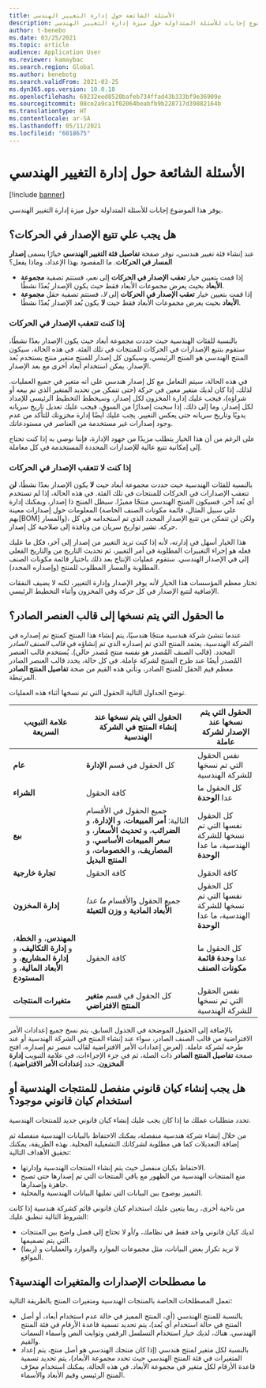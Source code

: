 ```yaml
---
title: الأسئلة الشائعة حول إدارة التغيير الهندسي
description: يوفر هذا الموضوع إجابات للأسئلة المتداولة حول ميزة إدارة التغيير الهندسي.
author: t-benebo
ms.date: 03/25/2021
ms.topic: article
audience: Application User
ms.reviewer: kamaybac
ms.search.region: Global
ms.author: benebotg
ms.search.validFrom: 2021-03-25
ms.dyn365.ops.version: 10.0.18
ms.openlocfilehash: 69232eed8520bafeb734ffad43b333bf9e36909e
ms.sourcegitcommit: 08ce2a9ca1f02064beabfb9b228717d39882164b
ms.translationtype: HT
ms.contentlocale: ar-SA
ms.lasthandoff: 05/11/2021
ms.locfileid: "6018675"
---
```

# <a name="engineering-change-management-faq"></a>الأسئلة الشائعة حول إدارة التغيير الهندسي

[!include [banner](../includes/banner.md)]

يوفر هذا الموضوع إجابات للأسئلة المتداولة حول ميزة إدارة التغيير الهندسي.

## <a name="should-i-track-the-version-in-transactions"></a>هل يجب علي تتبع الإصدار في الحركات؟

عند إنشاء فئة تغيير هندسي، توفر صفحة **تفاصيل فئة التغيير الهندسي** خيارًا يسمى **إصدار المسار في الحركات**. ما المقصود بهذا الإعداد، وماذا يفعل؟

- إذا قمت بتعيين خيار **تعقب الإصدار في الحركات** إلى *نعم*، فستتم تصفية **مجموعة الأبعاد** بحيث يعرض مجموعات الأبعاد فقط حيث يكون الإصدار بُعدًا نشطًا.
- إذا قمت بتعيين خيار **تعقب الإصدار في الحركات** إلى *لا*، فستتم تصفية حقل **مجموعة الأبعاد** بحيث يعرض مجموعات الأبعاد فقط حيث **لا** يكون بُعد الإصدار بُعدًا نشطًا.

### <a name="if-you-track-the-version-in-transactions"></a>إذا كنت تتعقب الإصدار في الحركات

بالنسبة للفئات الهندسية حيث حددت مجموعة أبعاد حيث يكون الإصدار بعدًا نشطًا، ستقوم بتتبع الإصدارات في الحركات للمنتجات في تلك الفئة. في هذه الحالة، سيكون المنتج الهندسي هو المنتج الرئيسي، وسيكون كل إصدار للمنتج متغير منتج يستخدم بُعد الإصدار. يمكن استخدام أبعاد أخرى مع بعد الإصدار.

في هذه الحالة، سيتم التعامل مع كل إصدار هندسي على أنه متغير في جميع العمليات. لذلك، إذا كان لديك متغير معين في حركة (حتى تتمكن من تحديد المتغير الذي تم بيعه أو شراؤه)، فيجب عليك إدارة المخزون لكل إصدار، وسيخطط التخطيط الرئيسي للإمداد لكل إصدار، وما إلى ذلك. إذا سحبت إصدارًا من السوق، فيجب عليك تعديل تاريخ سريانه يدويًا وتاريخ سريانه حتى يعكس التغيير. يجب عليك أيضًا إدارة مخزونك للتأكد من عدم وجود إصدارات غير مستخدمة من العناصر في مستودعاتك.

على الرغم من أن هذا الخيار يتطلب مزيدًا من جهود الإدارة، فإننا نوصي به إذا كنت تحتاج إلى إمكانية تتبع عالية للإصدارات المحددة المستخدمة في كل معاملة.

### <a name="if-you-dont-track-the-version-in-transactions"></a>إذا كنت لا تتعقب الإصدار في الحركات

بالنسبة للفئات الهندسية حيث حددت مجموعة أبعاد حيث **لا** يكون الإصدار بعدًا نشطًا، **لن** تتعقب الإصدارات في الحركات للمنتجات في تلك الفئة. في هذه الحالة، إذا لم تستخدم أي بُعد آخر، فسيكون المنتج الهندسي منتجًا مميزًا. سيظل المنتج ذا إصدار، ويمكنك إدارة المعلومات حول إصدارات معينة (على سبيل المثال، قائمة مكونات الصنف الخاصة بهم\[BOM] والمسار)، ولكن لن تتمكن من تتبع الإصدار المحدد الذي تم استخدامه في كل حركة. تشير تواريخ سريان من ونافذة إلى صلاحية كل إصدار.

هذا الخيار أسهل في إدارته، لأنه إذا كنت تريد التغيير من إصدار إلى آخر، فكل ما عليك فعله هو إجراء التغييرات المطلوبة في أمر التغيير، ثم تحديث التاريخ من والتاريخ الفعلي إلى في الإصدار الهندسي. ستقوم عمليات الإنتاج بعد ذلك باختيار قائمة مكونات الصنف المطلوبة والمسار المطلوب للمنتج (وإصداره المحدد).

تختار معظم المؤسسات هذا الخيار لأنه يوفر الإصدار وإدارة التغيير، لكنه لا يضيف النفقات الإضافية لتتبع الإصدار في كل حركة وفي المخزون وأثناء التخطيط الرئيسي.

## <a name="which-fields-are-copied-to-the-released-item-template"></a>ما الحقول التي يتم نسخها إلى قالب العنصر الصادر؟

عندما تنشئ شركة هندسية منتجًا هندسيًا، يتم إنشاء هذا المنتج كمنتج تم إصداره في الشركة الهندسية. يعتمد المنتج الذي تم إصداره الذي تم إنشاؤه في *قالب الصنف الصادر* المحدد. (قالب الصنف المُصدر هو نفسه منتج مُصدر حالي). يُستخدم قالب العنصر المُصدر أيضًا عند طرح المنتج لشركة عاملة. في كل حالة، يحدد قالب العنصر الصادر معظم قيم الحقل للمنتج الصادر، وتأتي هذه القيم من صحة **تفاصيل المنتج الصادر** المرتبطة.

توضح الجداول التالية الحقول التي تم نسخها أثناء هذه العمليات.

| علامة التبويب السريعة | الحقول التي يتم نسخها عند إنشاء المنتج في الشركة الهندسية | الحقول التي يتم نسخها عند الإصدار لشركة عاملة |
|---|---|---|
| **عام** | كل الحقول في قسم **الإدارة** | نفس الحقول التي تم نسخها للشركة الهندسية |
| **الشراء** | كافة الحقول | كل الحقول ما عدا **الوحدة** |
| **بيع** | جميع الحقول في الأقسام التالية: **أمر المبيعات**، و **الإدارة**، و **الضرائب**، و **تحديث الأسعار**، و **سعر المبيعات الأساسي**، و **المصاريف**، و **الخصومات**، و **المنتج البديل** | كل الحقول نفسها التي تم نسخها للشركة الهندسية، ما عدا **الوحدة** |
| **تجارة خارجية** | كافة الحقول | كافة الحقول |
| **إدارة المخزون** | جميع الحقول والأقسام *ما عدا* **الأبعاد المادية** و **وزن التعبئة** | كل الحقول نفسها التي تم نسخها للشركة الهندسية، ما عدا **الوحدة** |
| **المهندس**، و **الخطة**، و **إدارة التكاليف**، و **إدارة المشاريع**، و **الأبعاد المالية**، و **المستودع** | كافة الحقول | كل الحقول ما عدا **وحدة قائمة مكونات الصنف** |
| **متغيرات المنتجات** | كل الحقول في قسم **متغير المنتج الافتراضي** | نفس الحقول التي تم نسخها للشركة الهندسية |

بالإضافة إلى الحقول الموضحة في الجدول السابق، يتم نسخ جميع إعدادات الأمر الافتراضية من قالب الصنف الصادر، سواء عند إنشاء المنتج في الشركة الهندسية أو عند طرحه لشركة عاملة. (لعرض إعدادات الأمر الافتراضية لقالب عنصر تم إصداره، افتح صفحة **تفاصيل المنتج الصادر** ذات الصلة، ثم في جزء الإجراءات، في علامة التبويب **إدارة المخزون**، حدد **إعدادات الأمر الافتراضية**.)

## <a name="should-i-create-a-separate-legal-entity-for-engineering-products-or-use-an-existing-legal-entity"></a>هل يجب إنشاء كيان قانوني منفصل للمنتجات الهندسية أو استخدام كيان قانوني موجود؟

تحدد متطلبات عملك ما إذا كان يجب عليك إنشاء كيان قانوني جديد للمنتجات الهندسية.

من خلال إنشاء شركة هندسية منفصلة، يمكنك الاحتفاظ بالبيانات الهندسية منفصلة ثم إضافة التعديلات كما هي مطلوبة لشركاتك التشغيلية المحلية. بهذه الطريقة، يمكنك تحقيق الأهداف التالية:

- الاحتفاظ بكيان منفصل حيث يتم إنشاء المنتجات الهندسية وإدارتها.
- منع المنتجات الهندسية من الظهور مع باقي المنتجات التي تم إصدارها حتى تصبح جاهزة وإصدارها.
- التمييز بوضوح بين البيانات التي تمليها البيانات الهندسية والمحلية.

من ناحية أخرى، ربما يتعين عليك استخدام كيان قانوني قائم كشركة هندسية إذا كانت الشروط التالية تنطبق عليك:

- لديك كيان قانوني واحد فقط في نظامك، و/أو لا تحتاج إلى فصل واضح بين المنتجات التي يتم تصميمها.
- لا تريد تكرار بعض البيانات، مثل مجموعات الموارد والموارد والعمليات و (ربما) المواقع.

## <a name="what-is-the-nomenclature-for-engineering-versions-and-variants"></a>ما مصطلحات الإصدارات والمتغيرات الهندسية؟

تعمل المصطلحات الخاصة بالمنتجات الهندسية ومتغيرات المنتج بالطريقة التالية:

- بالنسبة للمنتج الهندسي (أي، المنتج المميز في حالة عدم استخدام أبعاد، أو أصل المنتج في حالة استخدام أي بُعد)، يتم تحديد تسمية قاعدة الأرقام في فئة المنتج الهندسي. هناك، لديك خيار استخدام التسلسل الرقمي وثوابت النص وأسماء السمات والقيم.
- بالنسبة لكل متغير لمنتج هندسي (إذا كان منتجك الهندسي هو أصل منتج، يتم إعداد المتغيرات في فئة المنتج الهندسي حيث تحدد مجموعة الأبعاد)، يتم تحديد تسمية قاعدة الأرقام لكل متغير في مجموعة الأبعاد. في هذه الحالة، يمكنك استخدام معرّف المنتج الرئيسي وقيم الأبعاد والأسماء.

